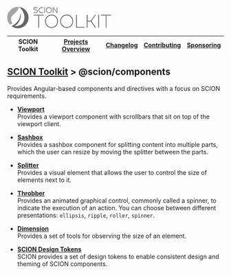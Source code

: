 <a href="/README.md"><img src="/resources/branding/scion-toolkit-banner.svg" height="50" alt="SCION Toolkit"></a>

| SCION Toolkit | [Projects Overview][menu-projects-overview] | [Changelog][menu-changelog] | [Contributing][menu-contributing] | [Sponsoring][menu-sponsoring] |  
| --- | --- | --- | --- | --- |

## [SCION Toolkit][menu-home] > @scion/components

Provides Angular-based components and directives with a focus on SCION requirements.

- [**Viewport**][link-tool-viewport]\
  Provides a viewport component with scrollbars that sit on top of the viewport client.

- [**Sashbox**][link-tool-sashbox]\
  Provides a sashbox component for splitting content into multiple parts, which the user can resize by moving the splitter between the parts.

- [**Splitter**][link-tool-splitter]\
  Provides a visual element that allows the user to control the size of elements next to it.

- [**Throbber**][link-tool-throbber]\
  Provides an animated graphical control, commonly called a spinner, to indicate the execution of an action.
  You can choose between different presentations: `ellipsis`, `ripple`, `roller`, `spinner`.

- [**Dimension**][link-tool-dimension]\
  Provides a set of tools for observing the size of an element.
 
- [**SCION Design Tokens**][link-scion-design-tokens]\
  SCION provides a set of design tokens to enable consistent design and theming of SCION components.

[menu-home]: /README.md
[menu-projects-overview]: /docs/site/projects-overview.md
[menu-changelog]: /docs/site/changelog.md
[menu-contributing]: /CONTRIBUTING.md
[menu-sponsoring]: /docs/site/sponsoring.md

[link-tool-viewport]: /docs/site/tools/viewport.md
[link-tool-sashbox]: /docs/site/tools/sashbox.md
[link-tool-splitter]: /docs/site/tools/splitter.md
[link-tool-throbber]: /docs/site/tools/throbber.md
[link-tool-dimension]: /docs/site/tools/dimension.md
[link-scion-design-tokens]: /docs/site/scion-design-tokens.md

